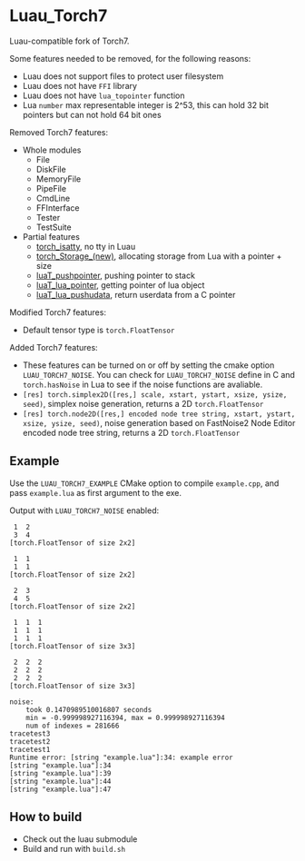 # Luau_Torch7

Luau-compatible fork of Torch7.

Some features needed to be removed, for the following reasons:
 - Luau does not support files to protect user filesystem
 - Luau does not have `FFI` library
 - Luau does not have `lua_topointer` function
 - Lua `number` max representable integer is 2^53, this can hold 32 bit pointers but can not hold 64 bit ones

Removed Torch7 features:
 - Whole modules
   - File
   - DiskFile
   - MemoryFile
   - PipeFile
   - CmdLine
   - FFInterface
   - Tester
   - TestSuite
 - Partial features
   - [torch_isatty](torch7/utils.c#L67), no tty in Luau
   - [torch_Storage_(new)](torch7/generic/Storage.c#L69), allocating storage from Lua with a pointer + size
   - [luaT_pushpointer](torch7/lib/luaT/luaT.c#L1027), pushing pointer to stack
   - [luaT_lua_pointer](torch7/lib/luaT/luaT.c#L1042), getting pointer of lua object
   - [luaT_lua_pushudata](torch7/lib/luaT/luaT.c#L946), return userdata from a C pointer

Modified Torch7 features:
 - Default tensor type is `torch.FloatTensor`

Added Torch7 features:
 - These features can be turned on or off by setting the cmake option `LUAU_TORCH7_NOISE`. You can check for `LUAU_TORCH7_NOISE` define in C and `torch.hasNoise` in Lua to see if the noise functions are avaliable.
 - `[res] torch.simplex2D([res,] scale, xstart, ystart, xsize, ysize, seed)`, simplex noise generation, returns a 2D `torch.FloatTensor`
 - `[res] torch.node2D([res,] encoded node tree string, xstart, ystart, xsize, ysize, seed)`, noise generation based on FastNoise2 Node Editor encoded node tree string, returns a 2D `torch.FloatTensor`

## Example

Use the `LUAU_TORCH7_EXAMPLE` CMake option to compile `example.cpp`, and pass `example.lua` as first argument to the exe.

Output with `LUAU_TORCH7_NOISE` enabled:
```
 1  2
 3  4
[torch.FloatTensor of size 2x2]

 1  1
 1  1
[torch.FloatTensor of size 2x2]

 2  3
 4  5
[torch.FloatTensor of size 2x2]

 1  1  1
 1  1  1
 1  1  1
[torch.FloatTensor of size 3x3]

 2  2  2
 2  2  2
 2  2  2
[torch.FloatTensor of size 3x3]

noise:
    took 0.1470989510016807 seconds
    min = -0.999998927116394, max = 0.999998927116394
    num of indexes = 281666
tracetest3
tracetest2
tracetest1
Runtime error: [string "example.lua"]:34: example error
[string "example.lua"]:34
[string "example.lua"]:39
[string "example.lua"]:44
[string "example.lua"]:47
```

## How to build

 - Check out the luau submodule
 - Build and run with `build.sh`
